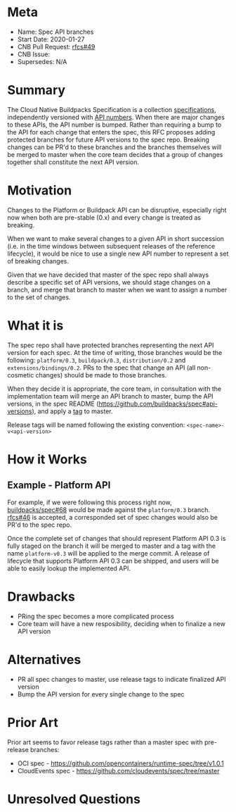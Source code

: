 # Meta
[meta]: #meta
- Name: Spec API branches
- Start Date: 2020-01-27
- CNB Pull Request: [rfcs#49](https://github.com/buildpacks/rfcs/pull/49)
- CNB Issue:
- Supersedes: N/A

# Summary
[summary]: #summary

The Cloud Native Buildpacks Specification is a collection [specifications](https://github.com/buildpacks/spec#sections), independently versioned with [API numbers](https://github.com/buildpacks/spec#api-versions). When there are major changes to these APIs, the API number is bumped. Rather than requiring a bump to the API for each change that enters the spec, this RFC proposes adding protected branches for future API versions to the spec repo. Breaking changes can be PR'd to these branches and the branches themselves will be merged to master when the core team decides that a group of changes together shall constitute the next API version.

# Motivation
[motivation]: #motivation

Changes to the Platform or Buildpack API can be disruptive, especially right now when both are pre-stable (0.x) and every change is treated as breaking.

When we want to make several changes to a given API in short succession (i.e. in the time windows between subsequent releases of the reference lifecycle), it would be nice to use a single new API number to represent a set of breaking changes.

Given that we have decided that master of the spec repo shall always describe a specific set of API versions, we should stage changes on a branch, and merge that branch to master when we want to assign a number to the set of changes.

# What it is
[what-it-is]: #what-it-is

The spec repo shall have protected branches representing the next API version for each spec. At the time of writing, those branches would be the following: `platform/0.3`, `buildpack/0.3`, `distribution/0.2` and `extensions/bindings/0.2`. PRs to the spec that change an API (all non-cosmetic changes) should be made to those branches.

When they decide it is appropriate, the core team, in consultation with the implementation team will merge an API branch to master, bump the API versions, in the spec README (https://github.com/buildpacks/spec#api-versions), and apply a [tag](https://github.com/buildpacks/spec/releases) to master.

Release tags will be named following the existing convention: `<spec-name>-v<api-version>`

# How it Works
[how-it-works]: #how-it-works

## Example - Platform API
For example, if we were following this process right now, [buildpacks/spec#68](https://github.com/buildpacks/spec/pull/68) would be made against the `platform/0.3` branch. [rfcs#46](https://github.com/buildpacks/rfcs/pull/46) is accepted, a corresponded set of spec changes would also be PR'd to the spec repo.

Once the complete set of changes that should represent Platform API 0.3 is fully staged on the branch it will be merged to master and a tag with the name `platform-v0.3` will be applied to the merge commit. A release of lifecycle that supports Platform API 0.3 can be shipped, and users will be able to easily lookup the implemented API.

# Drawbacks
[drawbacks]: #drawbacks

* PRing the spec becomes a more complicated process
* Core team will have a new resposibility, deciding when to finalize a new API version

# Alternatives
[alternatives]: #alternatives

- PR all spec changes to master, use release tags to indicate finalized API version
- Bump the API version for every single change to the spec

# Prior Art
[prior-art]: #prior-art

Prior art seems to favor release tags rather than a master spec with pre-release branches:
* OCI spec - https://github.com/opencontainers/runtime-spec/tree/v1.0.1
* CloudEvents spec - https://github.com/cloudevents/spec/tree/master

# Unresolved Questions
[unresolved-questions]: #unresolved-questions
